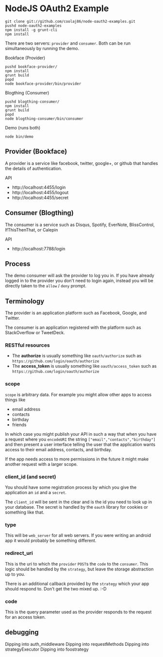 NodeJS OAuth2 Example
===

    git clone git://github.com/coolaj86/node-oauth2-examples.git
    pushd node-oauth2-examples
    npm install -g grunt-cli
    npm install

There are two servers: `provider` and `consumer`. Both can be run simultaneously by running the demo.

Bookface (Provider)

    pushd bookface-provider/
    npm install
    grunt build
    popd
    node bookface-provider/bin/provider

Blogthing (Consumer)

    pushd blogthing-consumer/
    npm install
    grunt build
    popd
    node blogthing-consumer/bin/consumer

Demo (runs both)

    node bin/demo

## Provider (Bookface)

A provider is a service like facebook, twitter, google+, or github that handles the details of authentication.


API

  * http://localhost:4455/login
  * http://localhost:4455/logout
  * http://localhost:4455/secret

## Consumer (Blogthing)

The consumer is a service such as Disqus, Spotify, EverNote, BlissControl, IfThisThenThat, or Calepin
    
API

  * http://localhost:7788/login

Process
---

The demo consumer will ask the provider to log you in.
If you have already logged in to the provider you don't need to login again,
instead you will be directly taken to the `allow` / `deny` prompt.

Terminology
---

The provider is an application platform such as Facebook, Google, and Twitter.

The consumer is an application registered with the platform such as StackOverflow or TweetDeck.

### RESTful resources

  * The **authorize** is usually something like `oauth/authorize` such as `https://github.com/login/oauth/authorize`
  * The **access_token** is usually something like `oauth/access_token` such as `https://github.com/login/oauth/authorize`

### scope

`scope` is arbitrary data. For example you might allow other apps to access things like
  
  * email address
  * contacts
  * birthday
  * friends

In which case you might publish your API in such a way that when you have a request where
you `encodeURI` the string `["email","contacts","birthday"]` and then present a user interface
telling the user that the application wants access to their email address, contacts, and birthday.

If the app needs access to more permissions in the future it might make another request with a larger scope.

### client\_id (and secret)

You should have some registration process by which you give the application an `id` and a `secret`.

The `client_id` will be sent in the clear and is the id you need to look up in your database.
The secret is handled by the `oauth` library for cookies or something like that.

### type

This will be `web_server` for all web servers.
If you were writing an android app it would probably be something different.

### redirect_uri

This is the uri to which the `provider` `POST`s the `code` to the `consumer`.
This logic should be handled by the `strategy`, but leave the storage abstraction up to you.

There is an additional callback provided by the `strategy` which your app should respond to.
Don't get the two mixed up. :-D

### code

This is the query parameter used as the provider responds to the request for an access token.

## debugging

  Dipping into auth\_middleware
  Dipping into requestMethods
  Dipping into strategyExecutor
  Dipping into foostrategy
